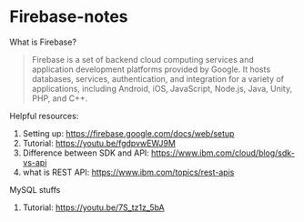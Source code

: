 # Firebase-notes

What is Firebase?
> Firebase is a set of backend cloud computing services and application development platforms provided by Google. It hosts databases, services, authentication, and integration for a variety of applications, including Android, iOS, JavaScript, Node.js, Java, Unity, PHP, and C++.

Helpful resources:
1. Setting up: https://firebase.google.com/docs/web/setup
2. Tutorial: https://youtu.be/fgdpvwEWJ9M
3. Difference between SDK and API: https://www.ibm.com/cloud/blog/sdk-vs-api
4. what is REST API: https://www.ibm.com/topics/rest-apis

MySQL stuffs
1. Tutorial: https://youtu.be/7S_tz1z_5bA
